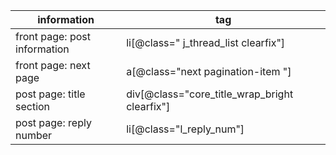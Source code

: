 |information|tag|
|------------------------------|------------------------------|
front page: post information|li[@class=" j_thread_list clearfix"]|
front page: next page|a[@class="next pagination-item "]|
post page: title section|div[@class="core_title_wrap_bright clearfix"]|
post page: reply number|li[@class="l_reply_num"]|


